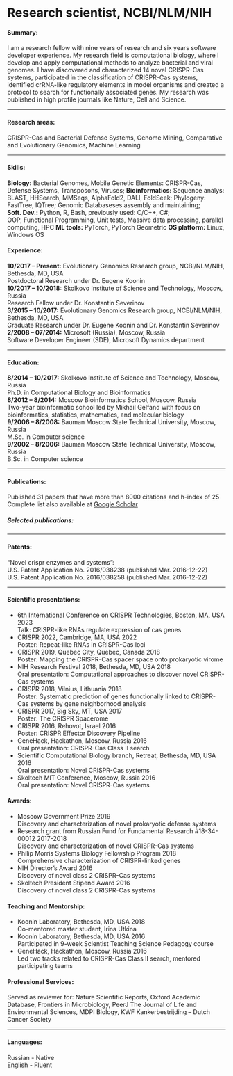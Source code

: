 # Research scientist, NCBI/NLM/NIH

#### Summary: 
I am a research fellow with nine years of research and six years software developer experience. My research field is computational biology, where I develop and apply computational methods to analyze bacterial and viral genomes. I have discovered and characterized 14 novel CRISPR-Cas systems, participated in the classification of CRISPR-Cas systems, identified crRNA-like regulatory elements in model organisms and created a protocol to search for functionally associated genes. My research was published in high profile journals like Nature, Cell and Science. 
* * *

#### Research areas:
CRISPR-Cas and Bacterial Defense Systems, Genome Mining, Comparative and Evolutionary Genomics, Machine Learning
* * *

#### Skills:
**Biology:** Bacterial Genomes, Mobile Genetic Elements: CRISPR-Cas, Defense Systems, Transposons, Viruses;
**Bioinformatics:** Sequence analys: BLAST, HHSearch, MMSeqs, AlphaFold2, DALI, FoldSeek; Phylogeny: FastTree, IQTree; Genomic Databaseses assembly and maintaining;   
**Soft. Dev.:** Python, R, Bash, previously used: C/C++, C#;<br>OOP, Functional Programming, Unit tests, Massive data processing, parallel computing, HPC
**ML tools:** PyTorch, PyTorch Geometric
**OS platform:** Linux, Windows OS


#### Experience:
**10/2017 – Present:** Evolutionary Genomics Research group, NCBI/NLM/NIH, Bethesda, MD, USA<br>Postdoctoral Research under Dr. Eugene Koonin<br> 
**10/2017 – 10/2018:** Skolkovo Institute of Science and Technology, Moscow, Russia<br>Research Fellow under Dr. Konstantin Severinov<br>
**3/2015 – 10/2017:** Evolutionary Genomics Research group, NCBI/NLM/NIH, Bethesda, MD, USA<br>Graduate Research under Dr. Eugene Koonin and Dr. Konstantin Severinov<br>
**2/2008 – 07/2014:** Microsoft (Russia), Moscow, Russia<br>Software Developer Engineer (SDE), Microsoft Dynamics department
* * *

#### Education:
**8/2014 – 10/2017:** Skolkovo Institute of Science and Technology, Moscow, Russia<br>Ph.D. in Computational Biology and Bioinformatics<br>
**8/2012 – 8/2014:** Moscow Bioinformatics School, Moscow, Russia<br>Two-year bioinformatic school led by Mikhail Gelfand with focus on bioinformatics, statistics, mathematics, and molecular biology<br>
**9/2006 – 8/2008:** Bauman Moscow State Technical University, Moscow, Russia<br>M.Sc. in Computer science<br>
**9/2002 – 8/2006:** Bauman Moscow State Technical University, Moscow, Russia<br>B.Sc. in Computer science
* * *

#### Publications:
Published 31 papers that have more than 8000 citations and h-index of 25
Complete list also available at [Google Scholar](https://scholar.google.com/citations?hl=en&user=X6lCOCAAAAAJ&view_op=list_works)
##### Selected publications:
* * *

#### Patents:
“Novel crispr enzymes and systems”:<br>
U.S. Patent Application No. 2016/038238 (published Mar. 2016-12-22)<br>
U.S. Patent Application No. 2016/038258 (published Mar. 2016-12-22)
* * *

#### Scientific presentations:
*   6th International Conference on CRISPR Technologies, Boston, MA, USA 2023<br>Talk: CRISPR-like RNAs regulate expression of cas genes<br style="line-height: 10px" />
*   CRISPR 2022, Cambridge, MA, USA 2022<br>Poster: Repeat-like RNAs in CRISPR-Cas loci<br style="line-height: 10px" />
*   CRISPR 2019, Quebec City, Quebec, Canada 2018<br>Poster: Mapping the CRISPR-Cas spacer space onto prokaryotic virome<br style="line-height: 10px" />
*   NIH Research Festival 2018, Bethesda, MD, USA 2018<br>Oral presentation: Computational approaches to discover novel CRISPR-Cas systems<br style="line-height: 10px" />
*   CRISPR 2018, Vilnius, Lithuania 2018<br>Poster: Systematic prediction of genes functionally linked to CRISPR-Cas systems by gene neighborhood analysis<br style="line-height: 10px" />
*   CRISPR 2017, Big Sky, MT, USA 2017<br>Poster: The CRISPR Spacerome<br style="line-height: 10px" />
*   CRISPR 2016, Rehovot, Israel 2016<br>Poster: CRISPR Effector Discovery Pipeline<br style="line-height: 10px" />
*   GeneHack, Hackathon, Moscow, Russia 2016<br>Oral presentation: CRISPR-Cas Class II search<br style="line-height: 10px" />
*   Scientific Computational Biology branch, Retreat, Bethesda, MD, USA 2016<br>Oral presentation: Novel CRISPR-Cas systems<br style="line-height: 10px" />
*   Skoltech MIT Conference, Moscow, Russia 2016<br>Oral presentation: Novel CRISPR-Cas systems<br>

#### Awards:
*   Moscow Government Prize 2019<br>Discovery and characterization of novel prokaryotic defense systems<br style="line-height: 10px" />
*   Research grant from Russian Fund for Fundamental Research #18-34-00012 2017-2018<br>Discovery and characterization of novel CRISPR-Cas systems<br style="line-height: 10px" />
*   Philip Morris Systems Biology Fellowship Program 2018<br>Comprehensive characterization of CRISPR-linked genes<br style="line-height: 10px" />
*   NIH Director’s Award 2016<br>Discovery of novel class 2 CRISPR-Cas systems<br style="line-height: 10px" />
*   Skoltech President Stipend Award 2016<br>Discovery of novel class 2 CRISPR-Cas systems<br>

#### Teaching and Mentorship:
*   Koonin Laboratory, Bethesda, MD, USA 2018<br>Co-mentored master student, Irina Utkina<br>
*   Koonin Laboratory, Bethesda, MD, USA 2016<br>Participated in 9-week Scientist Teaching Science Pedagogy course<br>
*   GeneHack, Hackathon, Moscow, Russia 2016<br>Led two tracks related to CRISPR-Cas Class II search, mentored participating teams<br>

#### Professional Services:
Served as reviewer for: Nature Scientific Reports, Oxford Academic Database,
Frontiers in Microbiology, PeerJ The Journal of Life and Environmental Sciences, MDPI Biology, KWF 
Kankerbestrijding – Dutch Cancer Society
* * *

#### Languages:
Russian - Native<br>English - Fluent